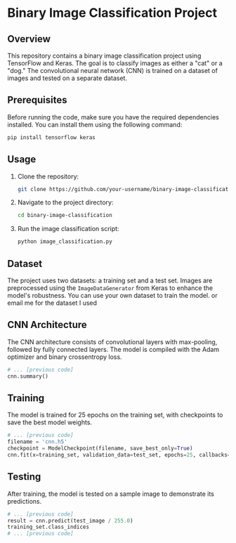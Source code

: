 
# Binary Image Classification Project

## Overview

This repository contains a binary image classification project using TensorFlow and Keras. The goal is to classify images as either a "cat" or a "dog." The convolutional neural network (CNN) is trained on a dataset of images and tested on a separate dataset.

## Prerequisites

Before running the code, make sure you have the required dependencies installed. You can install them using the following command:

```bash
pip install tensorflow keras
```

## Usage

1. Clone the repository:

    ```bash
    git clone https://github.com/your-username/binary-image-classification.git
    ```

2. Navigate to the project directory:

    ```bash
    cd binary-image-classification
    ```

3. Run the image classification script:

    ```bash
    python image_classification.py
    ```

## Dataset

The project uses two datasets: a training set and a test set. Images are preprocessed using the `ImageDataGenerator` from Keras to enhance the model's robustness.
You can use your own dataset to train the model. or email me for the dataset I used

## CNN Architecture

The CNN architecture consists of convolutional layers with max-pooling, followed by fully connected layers. The model is compiled with the Adam optimizer and binary crossentropy loss.

```python
# ... [previous code]
cnn.summary()
```

## Training

The model is trained for 25 epochs on the training set, with checkpoints to save the best model weights.

```python
# ... [previous code]
filename = 'cnn.h5'
checkpoint = ModelCheckpoint(filename, save_best_only=True)
cnn.fit(x=training_set, validation_data=test_set, epochs=25, callbacks=[checkpoint])
```

## Testing

After training, the model is tested on a sample image to demonstrate its predictions.

```python
# ... [previous code]
result = cnn.predict(test_image / 255.0)
training_set.class_indices
# ... [previous code]
